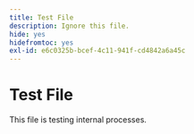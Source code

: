 ```yaml
---
title: Test File
description: Ignore this file.
hide: yes
hidefromtoc: yes
exl-id: e6c0325b-bcef-4c11-941f-cd4842a6a45c
---
```

# Test File

This file is testing internal processes.

